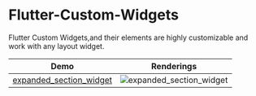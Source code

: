 # Flutter-Custom-Widgets
Flutter Custom Widgets,and their elements are highly customizable and work with any layout widget.

| Demo                                                                      |  Renderings                                                                                                        
| ------------------------------------------------------------------------  |  -----------------------------------------------------------------------------------------------------------  
| [expanded_section_widget           ](Flutter-Custom-Widgets/expanded_section_widget)           |  ![expanded_section_widget            ](Flutter-Custom-Widgets/expanded_section_widget/output/expanded.gif)
